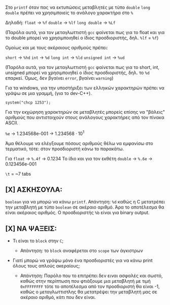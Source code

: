 Στο `printf`  όταν πας να εκτυπώσεις μεταβλητές με τύπο `double` `long double` πρέπει να χρησιμποιείς το ανάλογο χαρακτήρα στο `%`

Δηλαδή:
`float` -> `%f`
`double` -> `%lf`
`long double` -> `%Lf`

(Παρόλα αυτά, για τον μεταγλωττιστή `gcc` φαίνεται πως για το float και για το double μπορεί να χρησιμποιηθεί ο ίδιος προσδιοριστής, δηλ. `%lf` = `%f`)

Ομοίως και με τους ακέραιους αριθμούς πρέπει:

`short` -> `%hd`
`int` -> `%d`
`long int` -> `%ld`
`unsigned int` -> `%ud` 

(Παρόλα αυτά, για τον μεταγλωττιστή `gcc` φαίνεται πως για το short, int, unsigned μπορεί να χρησιμποιηθεί ο ίδιος προσδιοριστής, δηλ. το `%d` επαρκεί. Όμως, δεν βγαίνει `error`, βγαίνει `warning`)

Για τα windows, για την υποστήριξει των ελληικών χαρακτηρών πρέπει να γράψω σε μια γραμμή, (για το dev-C++).

```
system("chcp 1253");
```

Για την εκχώρηση χαρακτηρών σε μεταβλητές μπορείς επίσης να "βάλεις" αριθμούς που αντιστοιχούν στους ανάλογους χαρακτήρες από τον πίνακα ASCII. 

`%e` ->  1.234568e-001 -> $1.234568 \cdot 10^1$

Άμα θέλουμε να ελέγξουμε πόσους αριθμούς θέλω  να εμφανίσω στο τερματικό, τότε:
στον προσδιοριστή κάνω το παρακάτω.

Για `float` -> `%.4f` -> 0.1234
Το ίδιο και για τον εκθέτη `double` -> `%.6e` -> 0.123456e-001

`\t` = ~7 tabs

## [Χ] ΑΣΚΗΣΟΥΛΑ:
`boolean` για να μπορώ να κάνω `printf`.
Απάντηση: 
`%d` καθώς η C μετατρέπει την μεταβλητή με τύπο `boolean` σε ακέραιο αριθμό. Άρα το αποτέλεσμα θα είναι ακέραιος αριθμός. Ο προσδιοριστής `%b` είναι για binary output. 

## [Χ] ΝΑ ΨΑΞΕΙΣ:

- Τι είναι το `block` στην `C`;

	- Απάντηση: το `block` αναφέρεται στο `scope` των άγκιστρων

- Γιατί μπορώ να γράψω μόνο ένα προσδιοριστές για να κάνω print όλους τους απλούς ακεραίους;

	- Απάντηση: Παρόλο που το επιτρέπει δεν ειναι ασφαλές και σωστό, καθώς στην περίπτωση που φτιάξουμε μια μεταβλητή με τιμή `0xFFFFFFFF` τότε το αποτέλεσμα από τον προσδιοριστή θα είναι -1, καθώς ο μεταγλωττιστλης θα μετατρέψει την μεταβλητή μας σε ακέραιο αριθμό, κάτι που δεν είναι.